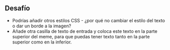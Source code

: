 ## Desafío

* Podrías añadir otros estilos CSS - ¿por qué no cambiar el estilo del texto o dar un borde a la imagen?
* Añade otra casilla de texto de entrada y coloca este texto en la parte superior del meme, para que puedas tener texto tanto en la parte superior como en la inferior.
